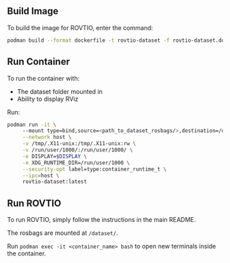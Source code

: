 ## Build Image
To build the image for ROVTIO, enter the command:
```bash
podman build --format dockerfile -t rovtio-dataset -f rovtio-dataset.dockerfile .
```
## Run Container
To run the container with:
* The dataset folder mounted in
* Ability to display RViz
 
Run:
```bash
podman run -it \                                                                                                         ✔  09:21:03 PM 
     --mount type=bind,source=<path_to_dataset_rosbags/>,destination=/dataset/ \
     --network host \
     -v /tmp/.X11-unix:/tmp/.X11-unix:rw \
     -v /run/user/1000/:/run/user/1000/ \
     -e DISPLAY=$DISPLAY \
     -e XDG_RUNTIME_DIR=/run/user/1000 \
     --security-opt label=type:container_runtime_t \
     --ipc=host \
     rovtio-dataset:latest
```
## Run ROVTIO
To run ROVTIO, simply follow the instructions in the main README.

The rosbags are mounted at `/dataset/`.

Run `podman exec -it <container_name> bash` to open new terminals inside the container.
